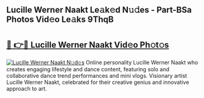 ## Lucille Werner Naakt Le𝚊k𝚎d N𝚞𝚍es - Part-BSa Photos Vid𝚎o Le𝚊ks 9ThqB

# <h2><a href="http://fb7cuo6.evod.top/?m=Lucille+Werner+Naakt">🔗 👉🔴 Lucille Werner Naakt Vid𝚎o Ph𝚘t𝚘s</a></h2>

[![Lucille Werner Naakt N𝚞d𝚎s](https://i.imgur.com/8V9OHl7.gif)](http://fb7cuo6.evod.top/?m=Lucille+Werner+Naakt)
Online personality Lucille Werner Naakt who creates engaging lifestyle and dance content, featuring solo and collaborative dance trend performances and mini vlogs. Visionary artist Lucille Werner Naakt, celebrated for their creative genius and innovative approach to art. 
